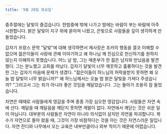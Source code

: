 ```yaml
---
title: '9월 20일 화요일'
---
```

중추절에는 달빛이 즐겁습니다. 한밤중에 밖에 나가고 밤에는 바람이 부는 바람에 아주 시원합니다. 밝은 달빛이 지구 위에 쏟아져 나왔고, 은빛으로 사람들을 깊이 생각하게 만들었습니다.

갑자기 프랑스 문학 "달빛"에 대해 생각하면서 제사장은 조카의 행동을 결코 이해할 수 없으며 젊은이들이 사랑에 관해 이야기하고 왜 하나님 께 진심으로 헌신하기를 원하지 않는지 이해하지 못했습니다. 어느 날 밤, 그는 매춘부가 한 젊은 남자와 만났음을 발견했다. 그는 분노했고 교회를 떠났다. 갑자기 달빛이 너무 깨끗하고 훌륭하다는 것을 발견 한 그는 갑자기 마음에 문제가 생겼다. "젊은이들이 하느님의 허락을받지 못하면 왜 오늘 밤 달빛이 너무 밝습니까?" 왜 하느님께서는 오늘 밤 밝은 달빛을 가져다 주셨습니까? "그러고서 그는 죄가 아니라 좋은 것임을 깨달았습니다. 그는 돌아가 조용히 잠 들었습니다.

자연은 때때로 사람들에게 영감을 주며 종종 가장 심오한 영감입니다. 사람들은 자연 속에 산다. 깨달을 때 깨달음을 깨닫지 못하면 계발이 없다. 자연에서 깨닫는 것은 쉬운 일이 아닙니다. 대부분의 사람들은 자연이 아니라 의식없이 살지만 자연을 파괴합니다. 복수가 자연으로 돌아 왔을 때, 그것이 가장 비참하다는 것을 아는 것은 자연스러운 일입니다. 자연 잔디와 나무에서 오는 교육은 내부만큼이나 외부 적이기 때문에 어렵습니다.

